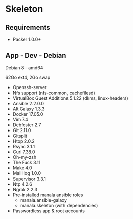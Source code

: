 # Skeleton

## Requirements

* Packer 1.0.0+

## App - Dev - Debian

Debian 8 - amd64

62Go ext4, 2Go swap

* Openssh-server
* Nfs support (nfs-common, cachefilesd)
* VirtualBox Guest Additions 5.1.22 (dkms, linux-headers)
* Ansible 2.2.0.0
* Alt Galaxy 1.3.3
* Docker 17.05.0
* Vim 7.4
* Debfoster 2.7
* Git 2.11.0
* Gitsplit
* Htop 2.0.2
* Rsync 3.1.1
* Curl 7.38.0
* Oh-my-zsh
* The Fuck 3.11
* Make 4.0
* MailHog 1.0.0
* Supervisor 3.3.1
* Ntp 4.2.6
* Ngrok 2.2.3
* Pre-installed manala ansible roles
  * manala.ansible-galaxy
  * manala.skeleton (with dependencies)
* Passwordless app & root accounts
